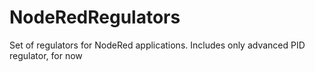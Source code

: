 # NodeRedRegulators
Set of regulators for NodeRed applications. Includes only advanced PID regulator, for now
